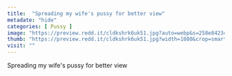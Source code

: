```yaml
---
title:  "Spreading my wife's pussy for better view"
metadate: "hide"
categories: [ Pussy ]
image: "https://preview.redd.it/cldkshrk6uk51.jpg?auto=webp&s=258e84234a710e9206abc367424e8b54928b4c19"
thumb: "https://preview.redd.it/cldkshrk6uk51.jpg?width=1080&crop=smart&auto=webp&s=481dc0d67a6858c12fa165229643cbb432f780e1"
visit: ""
---
```

Spreading my wife's pussy for better view
